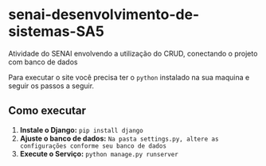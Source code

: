 # senai-desenvolvimento-de-sistemas-SA5

Atividade do SENAI envolvendo a utilização do CRUD, conectando o projeto com banco de dados

Para executar o site você precisa ter o `python` instalado na sua maquina e seguir os passos a seguir.

## Como executar

1. **Instale o Django:** `pip install django`
2. **Ajuste o banco de dados:** `Na pasta settings.py, altere as configurações conforme seu banco de dados`
3. **Execute o Serviço:** `python manage.py runserver`
